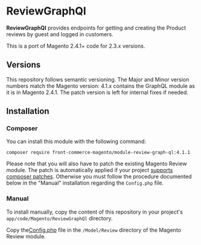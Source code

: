 # ReviewGraphQl

**ReviewGraphQl** provides endpoints for getting and creating the Product reviews by guest and logged in customers.

This is a port of Magento 2.4.1+ code for 2.3.x versions.

## Versions

This repository follows semantic versioning. The Major and Minor version numbers match the Magento version: 4.1.x contains the GraphQL module as it is in Magento 2.4.1. The patch version is left for internal fixes if needed.

## Installation

### Composer

You can install this module with the following command:
```
composer require front-commerce-magento/module-review-graph-ql:4.1.1
```

Please note that you will also have to patch the existing Magento Review module. The patch is automatically applied if your project [supports composer patches](https://github.com/cweagans/composer-patches). Otherwise you must follow the procedure documented below in the "Manual" installation regarding the `Config.php` file.

### Manual

To install manually, copy the content of this repository in your project's `app/code/Magento/ReviewGraphQl` directory.

Copy the[Config.php](https://github.com/magento/magento2/blob/32ed03cad4f2b2abc6ca6e5dc14885cd822c4508/app/code/Magento/Review/Model/Review/Config.php) file in the `/Model/Review` directory of the Magento Review module.
